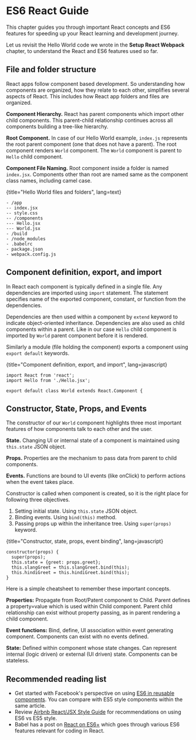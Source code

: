 # ES6 React Guide

This chapter guides you through important React concepts and ES6 features
for speeding up your React learning and development journey.

Let us revisit the Hello World code we wrote in the **Setup React Webpack** chapter, to understand
the React and ES6 features used so far.

## File and folder structure

React apps follow component based development. So understanding how components are organized,
how they relate to each other, simplifies several aspects of React. This includes how
React app folders and files are organized.

**Component Hierarchy.** React has parent components which import other child components.
This parent-child relationship continues across all components building a tree-like hierarchy.

**Root Component.** In case of our Hello World example, ```index.js``` represents
the root parent component (one that does not have a parent).
The root component renders ```World``` component.
The ```World``` component is parent to ```Hello``` child component.

**Component File Naming.** Root component inside a folder is named ```index.jsx```.
Components other than root are named same as the component class names, including camel case.

{title="Hello World files and folders", lang=text}
~~~~~~~
- /app
-- index.jsx
-- style.css
-- /components
--- Hello.jsx
--- World.jsx
- /build
- /node_modules
- .babelrc
- package.json
- webpack.config.js
~~~~~~~

## Component definition, export, and import

In React each component is typically defined in a single file. Any dependencies are
imported using ```import``` statement. The statement specifies name of the exported
component, constant, or function from the dependencies.

Dependencies are then used within a component by ```extend``` keyword to indicate
object-oriented inheritance. Dependencies are also used as child components
within a parent. Like in our case ```Hello``` child component is imported
by ```World``` parent component before it is rendered.

Similarly a module (file holding the component) exports a component
using ```export default``` keywords.

{title="Component definition, export, and import", lang=javascript}
~~~~~~~
import React from 'react';
import Hello from './Hello.jsx';

export default class World extends React.Component {
~~~~~~~

## Constructor, State, Props, and Events

The constructor of our ```World``` component highlights three most important
features of how components talk to each other and the user.

**State.** Changing UI or internal state of a component is maintained using ```this.state```
JSON object.

**Props.** Properties are the mechanism to pass data from parent to child components.

**Events.** Functions are bound to UI events (like onClick) to perform actions when the
event takes place.

Constructor is called when component is created, so it is the right place for following three objectives.

1. Setting initial state. Using ```this.state``` JSON object.
2. Binding events. Using ```bind(this)``` method.
3. Passing props up within the inheritance tree. Using ```super(props)``` keyword.

{title="Constructor, state, props, event binding", lang=javascript}
~~~~~~~
constructor(props) {
  super(props);
  this.state = {greet: props.greet};
  this.slangGreet = this.slangGreet.bind(this);
  this.hindiGreet = this.hindiGreet.bind(this);
}
~~~~~~~

Here is a simple cheatsheet to remember these important concepts.

**Properties:** Propagate from Root/Patent component to Child. Parent defines a property=value which is used within Child component. Parent child relationship can exist without property passing, as in parent rendering a child component.

**Event functions:** Bind, define, UI association within event generating component. Components can exist with no events defined.

**State:** Defined within component whose state changes. Can represent internal (logic driven) or external (UI driven) state. Components can be stateless.

## Recommended reading list

- Get started with Facebook's perspective on using [ES6 in reusable components][1]. You can compare with ES5 style components within the same article.
- Review [Airbnb React/JSX Style Guide][2] for recommendations on using ES6 vs ES5 style.
- Babel has a post on [React on ES6+][3] which goes through various ES6 features relevant for coding in React.


[1]: https://facebook.github.io/react/docs/reusable-components.html#es6-classes
[2]: https://github.com/airbnb/javascript/tree/master/react
[3]: https://babeljs.io/blog/2015/06/07/react-on-es6-plus
